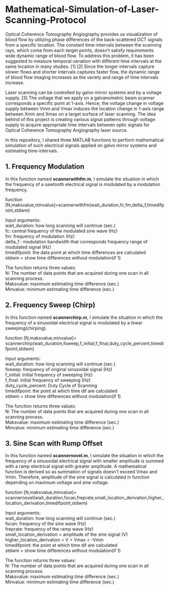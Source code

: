 # Mathematical-Simulation-of-Laser-Scanning-Protocol

Optical Coherence Tomography Angiography provides us visualization of blood flow by utilizing phase differences of the back-scattered OCT signals from a specific location. The constant time-intervals between the scanning rays, which come from each target points, doesn’t satisfy requirements wide dynamic range of blood flow. To address this problem, it has been suggested to measure temporal variation with different time intervals at the same location in many studies. [1] [2] Since the longer intervals capture slower flows and shorter intervals captures faster flow, the dynamic range of blood flow imaging increases as the variety and range of time intervals increase. 

Laser scanning can be controlled by galvo mirror systems and by a voltage supply. [3] The voltage that we apply on a galvanometric beam scanner corresponds a specific point at 1-axis. Hence, the voltage change in voltage supply between Vmin and Vmax induces the location change in 1-axis range between Xmin and Xmax on a target surface of laser scanning. The idea behind of this project is creating various signal patterns through voltage supply to acquire appropriate time intervals between optic signals for Optical Coherence Tomography Angiography laser source. 

In this repository, I shared three MATLAB functions to perform mathematical simulation of such electrical signals applied on galvo mirror systems and estimating time-intervals.

## 1. Frequency Modulation
In this function named **scannerwithfm.m**, I simulate the situation in which the frequency of a sawtooth electrical signal is modulated by a modulation frequency. 

function [N,maksvalue,minvalue]=scannerwithfm(wait_duration,fc,fm,delta_f,timedifpoint,stdwm)

Input arguments:  
wait_duration: how long scanning will continue (sec.)  
fc: central frequency of the modulated sine wave (Hz)                  
fm: frequency of modulation (Hz)                  
delta_f : modulation bandwidth that corresponds frequency range of modulated signal (Hz)                   
timedifpoint: the data point at which time differences are calculated   
stdwm = show time differences without modulation(if 1)   
  
The function returns three values:  
N: The number of data points that are acquired during one scan in all scanning process.  
Maksvalue: maximum estimating time difference (sec.)  
Minvalue: minimum estimating time difference (sec.)  

## 2. Frequency Sweep (Chirp)
In this function named **scannerchirp.m**, I simulate the situation in which the frequency of a sinusoidal electrical signal is modulated by a linear sweeping(chirping).  
  
function [N,maksvalue,minvalue]= scannerchirp(wait_duration,fsweep,f_initial,f_final,duty_cycle_percent,timedifpoint,stdwm)  
  
Input arguments:  
wait_duration: how long scanning will continue (sec.)  
fsweep: frequency of original sinusoidal signal (Hz)  
f_initial: initial frequency of sweeping (Hz)  
f_final: initial frequency of sweeping (Hz)    
duty_cycle_percent:  Duty Cycle of Scanning  
timedifpoint: the point at which time dif are calculated  
stdwm = show time differences without modulation(if 1)        
  
The function returns three values:   
N: The number of data points that are acquired during one scan in all scanning process.  
Maksvalue: maximum estimating time difference (sec.)  
Minvalue: minimum estimating time difference (sec.)  

## 3. Sine Scan with Rump Offset
In this function named **scannernovel.m**, I simulate the situation in which the frequency of a sinusoidal electrical signal with smaller amplitude is summed with a ramp electrical signal with greater amplitude. A mathematical function is derived so as summation of signals doesn't exceed Vmax and Vmin. Therefore, amplitude of the sine signal is calculated in function depending on maximum voltage and sine voltage.  
  
function [N,maksvalue,minvalue]= scannernovel(wait_duration,fscan,freprate,small_location_derivation,higher_location_derivation,timedifpoint,stdwm)  
  
Input arguments:   
wait_duration: how long scanning will continue (sec.)        
fscan: frequency of the sine wave (Hz)  
freprate: frequency of the ramp wave (Hz)        
small_location_derivation = amplitude of the sine signal (V)  
higher_location_derivation = V = Vmax = -Vmin  
timedifpoint: the point at which time dif are calculated   
stdwm = show time differences without modulation(if 1)   
  
The function returns three values:  
N: The number of data points that are acquired during one scan in all scanning process.  
Maksvalue: maximum estimating time difference (sec.)  
Minvalue: minimum estimating time difference (sec.)  






